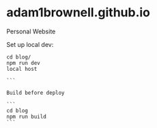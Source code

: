 # adam1brownell.github.io
Personal Website

Set up local dev:

````
cd blog/
npm run dev
local host

```

Build before deploy

```
cd blog
npm run build
```

